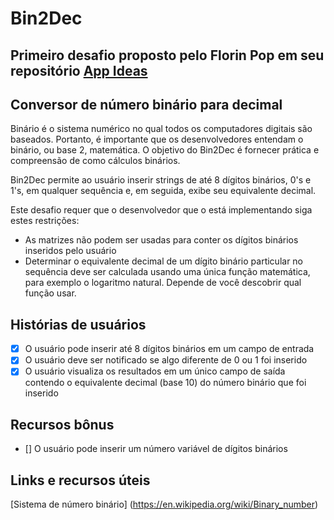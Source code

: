 # Bin2Dec
## Primeiro desafio proposto pelo Florin Pop em seu repositório [App Ideas](https://github.com/florinpop17/app-ideas)

## Conversor de número binário para decimal

Binário é o sistema numérico no qual todos os computadores digitais são baseados.
Portanto, é importante que os desenvolvedores entendam o binário, ou base 2,
matemática. O objetivo do Bin2Dec é fornecer prática e
compreensão de como cálculos binários.

Bin2Dec permite ao usuário inserir strings de até 8 dígitos binários, 0's
e 1's, em qualquer sequência e, em seguida, exibe seu equivalente decimal.

Este desafio requer que o desenvolvedor que o está implementando siga estes
restrições:

- As matrizes não podem ser usadas para conter os dígitos binários inseridos pelo usuário
- Determinar o equivalente decimal de um dígito binário particular no
    sequência deve ser calculada usando uma única função matemática, para
    exemplo o logaritmo natural. Depende de você descobrir qual função
    usar.

## Histórias de usuários

- [X] O usuário pode inserir até 8 dígitos binários em um campo de entrada
- [X] O usuário deve ser notificado se algo diferente de 0 ou 1 foi inserido
- [X] O usuário visualiza os resultados em um único campo de saída contendo o equivalente decimal (base 10) do número binário que foi inserido

## Recursos bônus

- [] O usuário pode inserir um número variável de dígitos binários

## Links e recursos úteis

[Sistema de número binário] (https://en.wikipedia.org/wiki/Binary_number)


<!-- [Google](https://www.google.com) -->